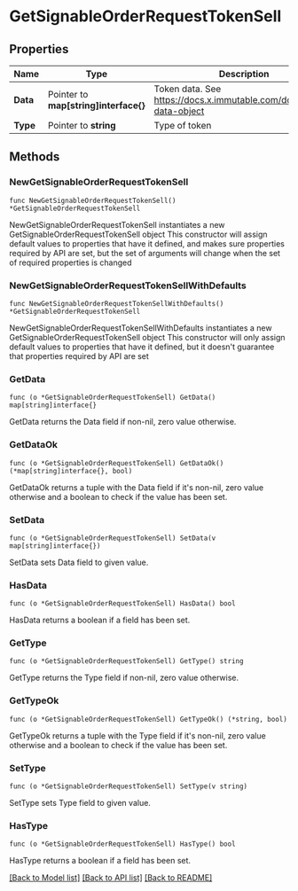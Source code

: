 # GetSignableOrderRequestTokenSell

## Properties

Name | Type | Description | Notes
------------ | ------------- | ------------- | -------------
**Data** | Pointer to **map[string]interface{}** | Token data. See https://docs.x.immutable.com/docs/token-data-object | [optional] 
**Type** | Pointer to **string** | Type of token | [optional] 

## Methods

### NewGetSignableOrderRequestTokenSell

`func NewGetSignableOrderRequestTokenSell() *GetSignableOrderRequestTokenSell`

NewGetSignableOrderRequestTokenSell instantiates a new GetSignableOrderRequestTokenSell object
This constructor will assign default values to properties that have it defined,
and makes sure properties required by API are set, but the set of arguments
will change when the set of required properties is changed

### NewGetSignableOrderRequestTokenSellWithDefaults

`func NewGetSignableOrderRequestTokenSellWithDefaults() *GetSignableOrderRequestTokenSell`

NewGetSignableOrderRequestTokenSellWithDefaults instantiates a new GetSignableOrderRequestTokenSell object
This constructor will only assign default values to properties that have it defined,
but it doesn't guarantee that properties required by API are set

### GetData

`func (o *GetSignableOrderRequestTokenSell) GetData() map[string]interface{}`

GetData returns the Data field if non-nil, zero value otherwise.

### GetDataOk

`func (o *GetSignableOrderRequestTokenSell) GetDataOk() (*map[string]interface{}, bool)`

GetDataOk returns a tuple with the Data field if it's non-nil, zero value otherwise
and a boolean to check if the value has been set.

### SetData

`func (o *GetSignableOrderRequestTokenSell) SetData(v map[string]interface{})`

SetData sets Data field to given value.

### HasData

`func (o *GetSignableOrderRequestTokenSell) HasData() bool`

HasData returns a boolean if a field has been set.

### GetType

`func (o *GetSignableOrderRequestTokenSell) GetType() string`

GetType returns the Type field if non-nil, zero value otherwise.

### GetTypeOk

`func (o *GetSignableOrderRequestTokenSell) GetTypeOk() (*string, bool)`

GetTypeOk returns a tuple with the Type field if it's non-nil, zero value otherwise
and a boolean to check if the value has been set.

### SetType

`func (o *GetSignableOrderRequestTokenSell) SetType(v string)`

SetType sets Type field to given value.

### HasType

`func (o *GetSignableOrderRequestTokenSell) HasType() bool`

HasType returns a boolean if a field has been set.


[[Back to Model list]](../README.md#documentation-for-models) [[Back to API list]](../README.md#documentation-for-api-endpoints) [[Back to README]](../README.md)


